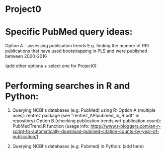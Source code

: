 # Project0

# Specific PubMed query ideas:
Option A - assessing publication trends 
E.g. finding the number of RRI publications that have used bootstrapping in PLS and were published between 2000-2016

(add other options + select one for Project0)

# Performing searches in R and Python:
1) Querying NCBI's databases (e.g. PubMed) using R:
Option A (multiple uses): rentrez package (see "rentrez_APIpubmed_in_R.pdf" in repository)
Option B (checking publication trends wrt publication count): PubMedTrend.R function (usage info: https://www.r-bloggers.com/an-r-script-to-automatically-download-pubmed-citation-counts-by-year-of-publication/)

2) Querying NCBI's databases (e.g. Pubmed) in Python:
(add here)

